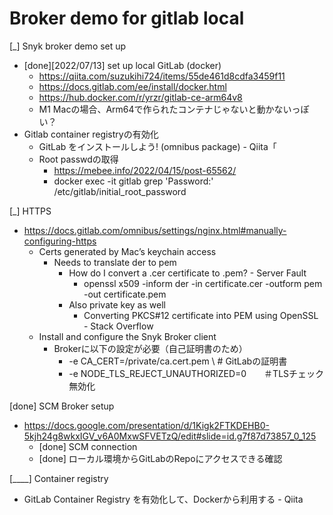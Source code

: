 # Broker demo for gitlab local
[_] Snyk broker demo set up
* [done][2022/07/13] set up local GitLab (docker)
    * https://qiita.com/suzukihi724/items/55de461d8cdfa3459f11
    * https://docs.gitlab.com/ee/install/docker.html
    * https://hub.docker.com/r/yrzr/gitlab-ce-arm64v8
    * M1 Macの場合、Arm64で作られたコンテナじゃないと動かないっぽい？
* Gitlab container registryの有効化
    * GitLab をインストールしよう! (omnibus package) - Qiita「
    * Root passwdの取得
        * https://mebee.info/2022/04/15/post-65562/
        * docker exec -it gitlab grep 'Password:' /etc/gitlab/initial_root_password

[_] HTTPS
* https://docs.gitlab.com/omnibus/settings/nginx.html#manually-configuring-https
    * Certs generated by Mac’s keychain access
        * Needs to translate der to pem 
            * How do I convert a .cer certificate to .pem? - Server Fault
                * openssl x509 -inform der -in certificate.cer -outform pem -out certificate.pem
            * Also private key as well
                * Converting PKCS#12 certificate into PEM using OpenSSL - Stack Overflow
    * Install and configure the Snyk Broker client
        * Brokerに以下の設定が必要（自己証明書のため）
            * -e CA_CERT=/private/ca.cert.pem \  # GitLabの証明書
            * -e NODE_TLS_REJECT_UNAUTHORIZED=0　　＃TLSチェック無効化

[done] SCM Broker setup
* https://docs.google.com/presentation/d/1Kigk2FTKDEHB0-5kjh24g8wkxIGV_v6A0MxwSFVETzQ/edit#slide=id.g7f87d73857_0_125
    * [done] SCM connection
    * [done] ローカル環境からGitLabのRepoにアクセスできる確認

[____] Container registry
* GitLab Container Registry を有効化して、Dockerから利用する - Qiita
